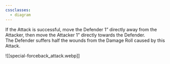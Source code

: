 ```yaml
---
cssclasses:
  - diagram
---
```

If the Attack is successful, move the Defender 1” directly away from the Attacker, then move the Attacker 1” directly towards the Defender.  
The Defender suffers half the wounds from the Damage Roll caused by this Attack.

![[special-forceback_attack.webp]]